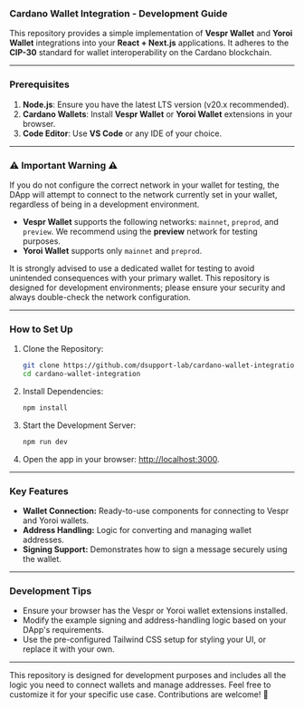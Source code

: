 ### Cardano Wallet Integration - Development Guide

This repository provides a simple implementation of **Vespr Wallet** and **Yoroi Wallet** integrations into your **React + Next.js** applications. It adheres to the **CIP-30** standard for wallet interoperability on the Cardano blockchain.

---

### Prerequisites

1. **Node.js**: Ensure you have the latest LTS version (v20.x recommended).
2. **Cardano Wallets**: Install **Vespr Wallet** or **Yoroi Wallet** extensions in your browser.
3. **Code Editor**: Use **VS Code** or any IDE of your choice.

---

### ⚠️ Important Warning ⚠️

If you do not configure the correct network in your wallet for testing, the DApp will attempt to connect to the network currently set in your wallet, regardless of being in a development environment. 

- **Vespr Wallet** supports the following networks: `mainnet`, `preprod`, and `preview`. We recommend using the **preview** network for testing purposes.
- **Yoroi Wallet** supports only `mainnet` and `preprod`. 

It is strongly advised to use a dedicated wallet for testing to avoid unintended consequences with your primary wallet. This repository is designed for development environments; please ensure your security and always double-check the network configuration.

---

### How to Set Up

1. Clone the Repository:
   ```bash
   git clone https://github.com/dsupport-lab/cardano-wallet-integration.git
   cd cardano-wallet-integration
   ```

2. Install Dependencies:
   ```bash
   npm install
   ```

3. Start the Development Server:
   ```bash
   npm run dev
   ```

4. Open the app in your browser:
   [http://localhost:3000](http://localhost:3000).

---

### Key Features

- **Wallet Connection:** Ready-to-use components for connecting to Vespr and Yoroi wallets.
- **Address Handling:** Logic for converting and managing wallet addresses.
- **Signing Support:** Demonstrates how to sign a message securely using the wallet.

---

### Development Tips

- Ensure your browser has the Vespr or Yoroi wallet extensions installed.
- Modify the example signing and address-handling logic based on your DApp's requirements.
- Use the pre-configured Tailwind CSS setup for styling your UI, or replace it with your own.

---

This repository is designed for development purposes and includes all the logic you need to connect wallets and manage addresses. Feel free to customize it for your specific use case. Contributions are welcome! 🚀
